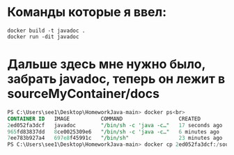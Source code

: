 
# Команды которые я ввел:
```
docker build -t javadoc .
docker run -dit javadoc    
```
# Дальше здесь мне нужно было, забрать javadoc, теперь он лежит в sourceMyContainer/docs<br>
```sql
PS C:\Users\see1\Desktop\HomeworkJava-main> docker ps<br>
CONTAINER ID   IMAGE          COMMAND                  CREATED          STATUS          PORTS     NAMES
2ed052fa3dcf   javadoc        "/bin/sh -c 'java -c…"   17 seconds ago   Up 15 seconds             competent_meitner
965fd83837dd   8ce0025309e6   "/bin/sh -c 'java -c…"   6 minutes ago    Up 6 minutes              cranky_shannon
7ee783b927a4   697e8f45991c   "/bin/sh"                23 minutes ago   Up 23 minutes             condescending_buck
PS C:\Users\see1\Desktop\HomeworkJava-main> docker cp 2ed052fa3dcf:/sourceMyContainer ./
```
